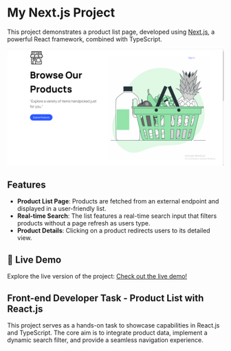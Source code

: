 # My Next.js Project

This project demonstrates a product list page, developed using [Next.js](https://nextjs.org/), a powerful React framework, combined with TypeScript.

![Project Screenshot](/public/Screenshot%20(11).png)

## Features

- **Product List Page**: Products are fetched from an external endpoint and displayed in a user-friendly list.
- **Real-time Search**: The list features a real-time search input that filters products without a page refresh as users type.
- **Product Details**: Clicking on a product redirects users to its detailed view.

## 🚀 Live Demo

Explore the live version of the project: [Check out the live demo!](https://main--dazzling-selkie-168740.netlify.app/)

## Front-end Developer Task - Product List with React.js

This project serves as a hands-on task to showcase capabilities in React.js and TypeScript. The core aim is to integrate product data, implement a dynamic search filter, and provide a seamless navigation experience.



